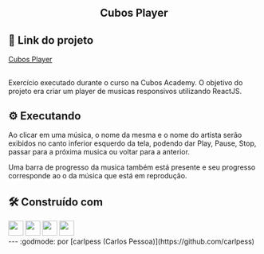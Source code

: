 
<h2 align="center">
 Cubos Player
</h2>

## 🔗 Link do projeto
[Cubos Player ](https://carlpess.github.io/player-react-cubos/)
## 
Exercício executado durante o curso na Cubos Academy.
O objetivo do projeto era criar um player de musicas responsivos utilizando ReactJS.

## ⚙️  Executando

Ao clicar em uma música, o nome da mesma e o nome do artista serão exibidos no canto inferior esquerdo da tela, podendo dar Play, Pause, Stop, passar para a próxima musica ou voltar para a anterior.

Uma barra de progresso da musica também está presente e seu progresso corresponde ao o da música que está em reprodução.

## 🛠️  Construído com

<div>
  <img height=30 src="https://img.shields.io/badge/HTML5-E34F26?style=for-the-badge&logo=html5&logoColor=white">
  <img height=30 src="https://img.shields.io/badge/CSS3-1572B6?style=for-the-badge&logo=css3&logoColor=white">
  <img height=30 src="https://img.shields.io/badge/JavaScript-F7DF1E?style=for-the-badge&logo=javascript&logoColor=black">
  <img height=30 src="https://img.shields.io/badge/React-20232A?style=for-the-badge&logo=react&logoColor=61DAFB">
</div>
---
:godmode: por [carlpess (Carlos Pessoa)](https://github.com/carlpess)
